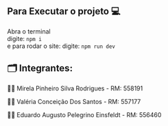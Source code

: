 ## Para Executar o projeto 💻
Abra o terminal <br/>
digite: ```npm i ``` <br/>
e para rodar o site:
digite: ```npm run dev``` <br/>

## 🗂️ Integrantes: 

💁‍♀️ Mirela Pinheiro Silva Rodrigues - RM: 558191

💁‍♀️ Valéria Conceição Dos Santos - RM: 557177

💁‍♀️ Eduardo Augusto Pelegrino Einsfeldt - RM: 556460

